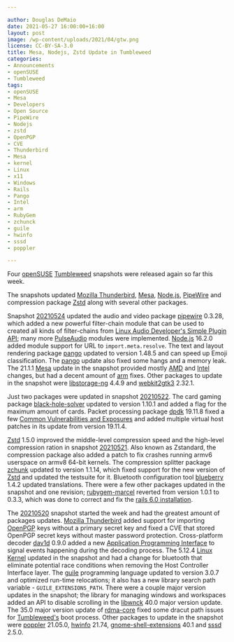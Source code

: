 ```yaml
---

author: Douglas DeMaio
date: 2021-05-27 16:00:00+16:00
layout: post
image: /wp-content/uploads/2021/04/gtw.png
license: CC-BY-SA-3.0
title: Mesa, Nodejs, Zstd Update in Tumbleweed
categories:
- Announcements
- openSUSE
- Tumbleweed
tags:
- openSUSE
- Mesa
- Developers
- Open Source
- PipeWire
- Nodejs
- zstd
- OpenPGP
- CVE
- Thunderbird
- Mesa
- kernel
- Linux
- x11
- Windows
- Rails
- Pango
- Intel
- arm
- RubyGem
- zchunck
- guile
- hwinfo
- sssd
- poppler

---
```


Four [openSUSE](https://get.opensuse.org/) [Tumbleweed](https://get.opensuse.org/tumbleweed/) snapshots were released again so far this week.

The snapshots updated [Mozilla Thunderbird](https://www.thunderbird.net), [Mesa](https://www.mesa3d.org/), [Node.js](https://nodejs.org/en/), [PipeWire](https://pipewire.org/) and compression package [Zstd](https://facebook.github.io/zstd/) along with several other packages. 

Snapshot  [20210524](https://lists.opensuse.org/archives/list/factory@lists.opensuse.org/thread/FW66UOPY7RXXSW47DNGH53Q4EAFVTTF4/) updated the audio and video package [pipewire](https://pipewire.org/) 0.3.28, which added a new powerful filter-chain module that can be used to created all kinds of filter-chains from [Linux Audio Developer's Simple Plugin API](https://www.ladspa.org/); many more [PulseAudio](https://www.freedesktop.org/wiki/Software/PulseAudio/) modules were implemented. [Node.js](https://nodejs.org/en/) 16.2.0 added module support for URL to `import.meta.resolve`. The text and layout rendering package [pango](https://pango.gnome.org/) updated to version 1.48.5 and can speed up Emoji classification. The [pango](https://pango.gnome.org/) update also fixed some hangs and a memory leak. The 21.1.1 [Mesa](https://www.mesa3d.org/) update in the snapshot provided mostly [AMD](https://www.amd.com) and [Intel](https://www.intel.com/) changes, but had a decent amount of [arm](https://www.arm.com/) fixes. Other packages to update in the snapshot were [libstorage-ng](https://github.com/openSUSE/libstorage-ng) 4.4.9 and [webkit2gtk3](https://webkitgtk.org/) 2.32.1.

Just two packages were updated in snapshot  [20210522](https://lists.opensuse.org/archives/list/factory@lists.opensuse.org/thread/CLD477HZXZMEAZAP4VBTUWUGNMYT3M7F/). The card gaming package [black-hole-solver](https://www.shlomifish.org/open-source/projects/black-hole-solitaire-solver/) updated to version 1.10.1 and added a flag for the maximum amount of cards. Packet processing package [dpdk](https://github.com/DPDK/dpdk) 19.11.8 fixed a few [Common Vulnerabilities and Exposures](https://en.wikipedia.org/wiki/Common_Vulnerabilities_and_Exposures) and added multiple virtual host patches in its update from version 19.11.4. 

[Zstd](https://facebook.github.io/zstd/) 1.5.0 improved the middle-level compression speed and the high-level compression ration in snapshot  [20210521](https://lists.opensuse.org/archives/list/factory@lists.opensuse.org/thread/U5HMT5622MBFRJHLCV5IG7USOP2543K4/). Also known as Zstandard, the compression package also added a patch to fix crashes running armv6 userspace on armv8 64-bit kernels. The compression splitter package [zchunk](https://github.com/zchunk/zchunk) updated to version 1.1.14, which fixed support for the new version of [Zstd](https://facebook.github.io/zstd/) and updated the testsuite for it. Bluetooth configuration tool [blueberry](https://github.com/linuxmint/blueberry) 1.4.2 updated translations. There were a few other packages updated in the snapshot and one revision; [rubygem-marcel](https://rubygems.org/gems/marcel/) reverted from version 1.0.1 to 0.3.3, which was done to correct and fix the [rails 6.0 installation](https://guides.rubyonrails.org/6_0_release_notes.html). 

The [20210520](https://lists.opensuse.org/archives/list/factory@lists.opensuse.org/thread/EGJXRZPZDCBWITAC3PUJYPBJP5CUJ3CB/) snapshot started the week and had the greatest amount of packages updates. [Mozilla Thunderbird](https://www.thunderbird.net) added support for importing [OpenPGP](https://www.openpgp.org/) keys without a primary secret key and fixed a CVE that stored OpenPGP secret keys without master password protection. Cross-platform decoder [dav1d](https://code.videolan.org/videolan/dav1d/) 0.9.0 added a new [Application Programming Interface](https://en.wikipedia.org/wiki/API) to signal events happening during the decoding process. The 5.12.4 [Linux Kernel](https://www.kernel.org/) updated in the snapshot and had a change for bluetooth that eliminate potential race conditions when removing the Host Controller Interface layer. The [guile](https://www.gnu.org/software/guile/) programming language updated to version 3.0.7 and optimized run-time relocations; it also has a new library search path variable - `GUILE_EXTENSIONS_PATH`. There were a couple major version updates in the snapshot; the library for managing windows and workspaces added an API to disable scrolling in the [libwnck](https://gitlab.gnome.org/GNOME/libwnck) 40.0 major version update. The 35.0 major version update of [rdma-core](https://github.com/linux-rdma/rdma-core) fixed some dracut path issues for [Tumbleweed's](https://get.opensuse.org/tumbleweed/) boot process. Other packages to update in the snapshot were [poppler](https://poppler.freedesktop.org/) 21.05.0, [hwinfo](https://www.hwinfo.com/) 21.74, [gnome-shell-extensions](https://extensions.gnome.org/) 40.1 and [sssd](https://github.com/SSSD/sssd) 2.5.0.
